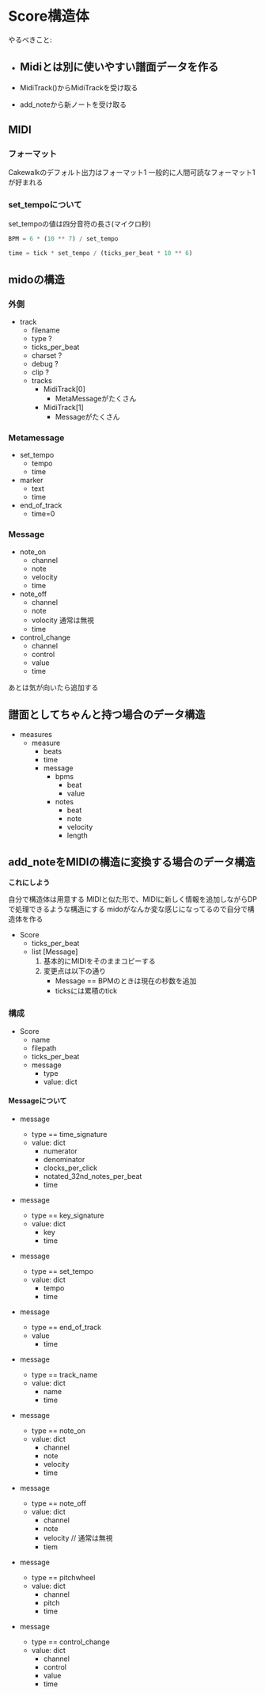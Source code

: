# Score構造体

やるべきこと:

- Midiとは別に使いやすい譜面データを作る
  -

- MidiTrack()からMidiTrackを受け取る
- add_noteから新ノートを受け取る

## MIDI

### フォーマット

Cakewalkのデフォルト出力はフォーマット1
一般的に人間可読なフォーマット1が好まれる

### set_tempoについて

set_tempoの値は四分音符の長さ(マイクロ秒)

```python
BPM = 6 * (10 ** 7) / set_tempo
```

```python
time = tick * set_tempo / (ticks_per_beat * 10 ** 6)
```

## midoの構造

### 外側

- track
  - filename
  - type ?
  - ticks_per_beat
  - charset ?
  - debug ?
  - clip ?
  - tracks
    - MidiTrack[0]
      - MetaMessageがたくさん
    - MidiTrack[1]
      - Messageがたくさん

### Metamessage

- set_tempo
  - tempo
  - time
- marker
  - text
  - time
- end_of_track
  - time=0

### Message

- note_on
  - channel
  - note
  - velocity
  - time
- note_off
  - channel
  - note
  - volocity 通常は無視
  - time
- control_change
  - channel
  - control
  - value
  - time

あとは気が向いたら追加する

## 譜面としてちゃんと持つ場合のデータ構造

- measures
  - measure
    - beats
    - time
    - message
      - bpms
        - beat
        - value
      - notes
        - beat
        - note
        - velocity
        - length

## add_noteをMIDIの構造に変換する場合のデータ構造

**これにしよう**

自分で構造体は用意する
MIDIと似た形で、MIDIに新しく情報を追加しながらDPで処理できるような構造にする
midoがなんか変な感じになってるので自分で構造体を作る

- Score
  - ticks_per_beat
  - list [Message]
    1. 基本的にMIDIをそのままコピーする
    2. 変更点は以下の通り
       - Message == BPMのときは現在の秒数を追加
       - ticksには累積のtick

### 構成

- Score
  - name
  - filepath
  - ticks_per_beat
  - message
    - type
    - value: dict

#### Messageについて

- message
  - type == time_signature
  - value: dict
    - numerator
    - denominator
    - clocks_per_click
    - notated_32nd_notes_per_beat
    - time

- message
  - type == key_signature
  - value: dict
    - key
    - time

- message
  - type == set_tempo
  - value: dict
    - tempo
    - time

- message
  - type == end_of_track
  - value
    - time

- message
  - type == track_name
  - value: dict
    - name
    - time

- message
  - type == note_on
  - value: dict
    - channel
    - note
    - velocity
    - time

- message
  - type == note_off
  - value: dict
    - channel
    - note
    - velocity // 通常は無視
    - tiem

- message
  - type == pitchwheel
  - value: dict
    - channel
    - pitch
    - time

- message
  - type == control_change
  - value: dict
    - channel
    - control
    - value
    - time
